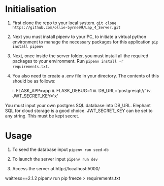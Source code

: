 # Initialisation

1. First clone the repo to your local system. `git clone https://github.com/ollie-byrne99/Lap_4_Server.git`

2. Next you must install pipenv to your PC, to initiate a virtual python environment to manage the necessary packages for this application `pip install pipenv`

3. Next, once inside the server folder, you must install all the required packages to your environment. Run `pipenv install -r requirements.txt`.

4. You also need to create a .env file in your directory. The contents of this should be as follows:

    i. FLASK_APP=app 
    ii. FLASK_DEBUG=1
    iii. DB_URL='postgresql://'
    iv. JWT_SECRET_KEY='x'

You must input your own postgres SQL database into DB_URL. Elephant SQL for cloud storage is a good choice.
JWT_SECRET_KEY can be set to any string. This must be kept secret.

# Usage

1. To seed the database input `pipenv run seed-db`

2. To launch the server input  `pipenv run dev`

3. Access the server at http://localhost:5000/


waitress==2.1.2
pipenv run pip freeze > requirements.txt
